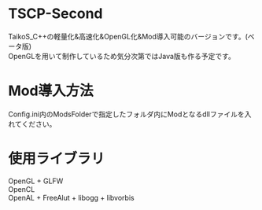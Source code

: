 # TSCP-Second
TaikoS_C++の軽量化&高速化&OpenGL化&Mod導入可能のバージョンです。(ベータ版)  
OpenGLを用いて制作しているため気分次第ではJava版も作る予定です。  
# Mod導入方法
Config.ini内のModsFolderで指定したフォルダ内にModとなるdllファイルを入れてください。  
# 使用ライブラリ
OpenGL + GLFW  
OpenCL  
OpenAL + FreeAlut + libogg + libvorbis  
